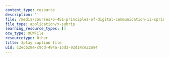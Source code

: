 ```yaml
---
content_type: resource
description: ''
file: /media/courses/6-451-principles-of-digital-communication-ii-spring-2005/c2ecb29ec9cd494a1bd392d14ce22a94_q4LsDylKZcI.srt
file_type: application/x-subrip
learning_resource_types: []
ocw_type: OCWFile
resourcetype: Other
title: 3play caption file
uid: c2ecb29e-c9cd-494a-1bd3-92d14ce22a94
---
```

